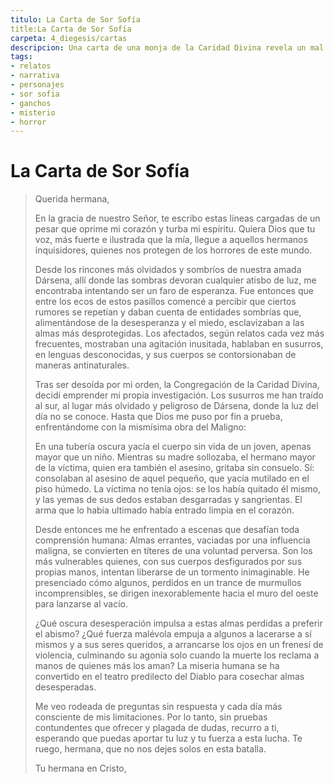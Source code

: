 ```yaml
---
titulo: La Carta de Sor Sofía
title:La Carta de Sor Sofía
carpeta: 4_diegesis/cartas
descripcion: Una carta de una monja de la Caridad Divina revela un mal sobrenatural que asola las Tuberías de Dársena, presentando un gancho de aventura de misterio y horror.
tags:
- relatos
- narrativa
- personajes
- sor sofia
- ganchos
- misterio
- horror
---
```


# La Carta de Sor Sofía

> Querida hermana,
> 
> En la gracia de nuestro Señor, te escribo estas líneas cargadas de un pesar que oprime mi corazón y turba mi espíritu. Quiera Dios que tu voz, más fuerte e ilustrada que la mía, llegue a aquellos hermanos inquisidores, quienes nos protegen de los horrores de este mundo.
> 
> Desde los rincones más olvidados y sombríos de nuestra amada Dársena, allí donde las sombras devoran cualquier atisbo de luz, me encontraba intentando ser un faro de esperanza. Fue entonces que entre los ecos de estos pasillos comencé a percibir que ciertos rumores se repetían y daban cuenta de entidades sombrías que, alimentándose de la desesperanza y el miedo, esclavizaban a las almas más desprotegidas. Los afectados, según relatos cada vez más frecuentes, mostraban una agitación inusitada, hablaban en susurros, en lenguas desconocidas, y sus cuerpos se contorsionaban de maneras antinaturales.
> 
> Tras ser desoída por mi orden, la Congregación de la Caridad Divina, decidí emprender mi propia investigación. Los susurros me han traído al sur, al lugar más olvidado y peligroso de Dársena, donde la luz del día no se conoce. Hasta que Dios me puso por fin a prueba, enfrentándome con la mismísima obra del Maligno:
> 
> En una tubería oscura yacía el cuerpo sin vida de un joven, apenas mayor que un niño. Mientras su madre sollozaba, el hermano mayor de la víctima, quien era también el asesino, gritaba sin consuelo. Sí: consolaban al asesino de aquel pequeño, que yacía mutilado en el piso húmedo. La víctima no tenía ojos: se los había quitado él mismo, y las yemas de sus dedos estaban desgarradas y sangrientas. El arma que lo había ultimado había entrado limpia en el corazón.
> 
> Desde entonces me he enfrentado a escenas que desafían toda comprensión humana: Almas errantes, vaciadas por una influencia maligna, se convierten en títeres de una voluntad perversa. Son los más vulnerables quienes, con sus cuerpos desfigurados por sus propias manos, intentan liberarse de un tormento inimaginable. He presenciado cómo algunos, perdidos en un trance de murmullos incomprensibles, se dirigen inexorablemente hacia el muro del oeste para lanzarse al vacío.
>
> ¿Qué oscura desesperación impulsa a estas almas perdidas a preferir el abismo? ¿Qué fuerza malévola empuja a algunos a lacerarse a sí mismos y a sus seres queridos, a arrancarse los ojos en un frenesí de violencia, culminando su agonía solo cuando la muerte los reclama a manos de quienes más los aman? La miseria humana se ha convertido en el teatro predilecto del Diablo para cosechar almas desesperadas.
> 
> Me veo rodeada de preguntas sin respuesta y cada día más consciente de mis limitaciones. Por lo tanto, sin pruebas contundentes que ofrecer y plagada de dudas, recurro a ti, esperando que puedas aportar tu luz y tu fuerza a esta lucha. Te ruego, hermana, que no nos dejes solos en esta batalla.
>
> Tu hermana en Cristo,
> 
